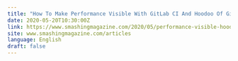 ```yaml
---
title: "How To Make Performance Visible With GitLab CI And Hoodoo Of GitLab Artifacts"
date: 2020-05-20T10:30:00Z
link: https://www.smashingmagazine.com/2020/05/performance-visible-hoodoo-gitlab-artifacts/?utm_medium=RSS&utm_source=news.12bit.vn
site: www.smashingmagazine.com/articles
language: English
draft: false
---
```

